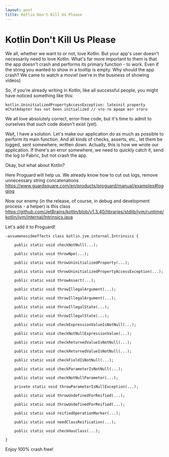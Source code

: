 ```yaml
---
layout: post
title: Kotlin Don't Kill Us Please
---
```

# Kotlin Don't Kill Us Please

We all, whether we want to or not, love Kotlin.
But your app's user doesn't necessarily need to love Kotlin. 
What's far more important to them is that the app doesn't crash and performs its primary function - to work.
Even if the string you wanted to show in a tooltip is empty. Why should the app crash? We came to watch a movie! (we're in the business of showing videos)

So, if you're already writing in Kotlin, like all successful people, you might have noticed something like this:

```
kotlin.UninitializedPropertyAccessException: lateinit property mChatAdapter has not been initialized // что-то вроде вот этого 
```
We all love absolutely correct, error-free code, but it's time to admit to ourselves that such code doesn't exist (yet).

Wait, I have a solution. Let's make our application do as much as possible to perform its main function. And all kinds of checks, asserts, etc., let them be logged, sent somewhere, written down. 
Actually, this is how we wrote our application. If there's an error somewhere, we need to quickly catch it, send the log to Fabric, but not crash the app.

Okay, but what about Kotlin?

Here Proguard will help us. We already know how to cut out logs, remove unnecessary string concatenations https://www.guardsquare.com/en/products/proguard/manual/examples#logging

Now our enemy (in the release, of course, in debug and development process - a helper) is this class https://github.com/JetBrains/kotlin/blob/v1.3.40/libraries/stdlib/jvm/runtime/kotlin/jvm/internal/Intrinsics.java

Let's add it to Proguard!


```
-assumenosideeffects class kotlin.jvm.internal.Intrinsics {

	public static void checkNotNull(...);

	public static void throwNpe(...);

	public static void throwUninitializedProperty(...);

	public static void throwUninitializedPropertyAccessException(...);

	public static void throwAssert(...);

	public static void throwIllegalArgument(...);

	public static void throwIllegalArgument(...);

	public static void throwIllegalState(...);

	public static void throwIllegalState(...);

	public static void checkExpressionValueIsNotNull(...);

	public static void checkNotNullExpressionValue(...);

	public static void checkReturnedValueIsNotNull(...);

	public static void checkReturnedValueIsNotNull(...);

	public static void checkFieldIsNotNull(...);

	public static void checkParameterIsNotNull(...);

	public static void checkNotNullParameter(...);

	private static void throwParameterIsNullException(...);

	public static void throwUndefinedForReified(...);

	public static void throwUndefinedForReified(...);

	public static void reifiedOperationMarker(...);

	public static void needClassReification(...);

	public static void checkHasClass(...);

}
```

Enjoy 100% crash free!
